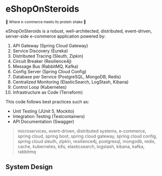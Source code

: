 # eShopOnSteroids

<small> 🛒 Where e-commerce meets its protein shake 🥛 </small>

eShopOnSteroids is a robust, well-architected, distributed, event-driven, server-side e-commerce application powered by:

1. API Gateway (Spring Cloud Gateway)
2. Service Discovery (Eureka)
3. Distributed Tracing (Sleuth, Zipkin)
4. Circuit Breaker (Resilience4j)
5. Message Bus (RabbitMQ, Kafka)
6. Config Server (Spring Cloud Config)
7. Database per Service (PostgreSQL, MongoDB, Redis)
8. Centralized Monitoring (ElasticSearch, LogStash, Kibana)
9. Control Loop (Kubernetes)
10. Infrastructure as Code (Terraform)

This code follows best practices such as:

- Unit Testing (JUnit 5, Mockito)
- Integration Testing (Testcontainers)
- API Documentation (Swagger)

> microservices, event-driven, distributed systems, e-commerce, spring cloud, spring boot, spring cloud gateway, spring cloud config, spring cloud sleuth, zipkin, resilience4j, postgresql, mongodb, redis, cache, kubernetes, k8s, elasticsearch, logstash, kibana, kafka, rabbitmq

## System Design

